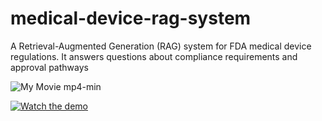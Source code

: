 # medical-device-rag-system
A Retrieval-Augmented Generation (RAG) system for FDA medical device regulations. It answers questions about compliance requirements and approval pathways

![My Movie mp4-min](https://github.com/user-attachments/assets/e2d16139-35e4-4d8d-b601-ec8def0aa1f9)

[![Watch the demo](https://img.shields.io/badge/Watch-Demo-blue?style=for-the-badge)]([https://drive.google.com/file/d/FILE_ID/view](https://drive.google.com/file/d/1Pd9-vBOOOu-_J7_AqaO-8v_bwPhCf7yI/view?usp=sharing))


